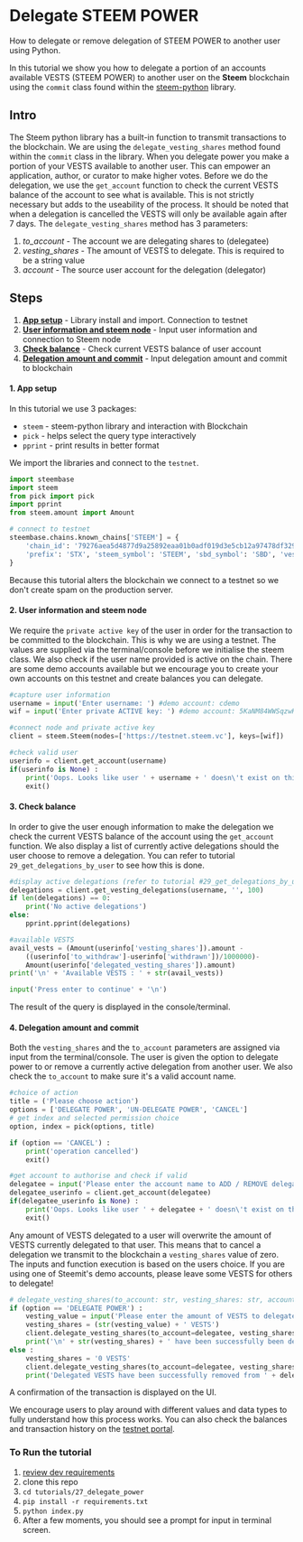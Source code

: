 # Delegate STEEM POWER

How to delegate or remove delegation of STEEM POWER to another user using Python.

In this tutorial we show you how to delegate a portion of an accounts available VESTS (STEEM POWER) to another user on the **Steem** blockchain using the `commit` class found within the [steem-python](https://github.com/steemit/steem-python) library.

## Intro

The Steem python library has a built-in function to transmit transactions to the blockchain. We are using the `delegate_vesting_shares` method found within the `commit` class in the library. When you delegate power you make a portion of your VESTS available to another user. This can empower an application, author, or curator to make higher votes. Before we do the delegation, we use the `get_account` function to check the current VESTS balance of the account to see what is available. This is not strictly necessary but adds to the useability of the process. It should be noted that when a delegation is cancelled the VESTS will only be available again after 7 days. The `delegate_vesting_shares` method has 3 parameters:

1.  _to_account_ - The account we are delegating shares to (delegatee)
1.  _vesting_shares_ - The amount of VESTS to delegate. This is required to be a string value
1.  _account_ - The source user account for the delegation (delegator)

## Steps

1.  [**App setup**](#setup) - Library install and import. Connection to testnet
1.  [**User information and steem node**](#userinfo) - Input user information and connection to Steem node
1.  [**Check balance**](#balance) - Check current VESTS balance of user account
1.  [**Delegation amount and commit**](#delegate) - Input delegation amount and commit to blockchain

#### 1. App setup <a name="setup"></a>

In this tutorial we use 3 packages:

- `steem` - steem-python library and interaction with Blockchain
- `pick` - helps select the query type interactively
- `pprint` - print results in better format

We import the libraries and connect to the `testnet`.

```python
import steembase
import steem
from pick import pick
import pprint
from steem.amount import Amount

# connect to testnet
steembase.chains.known_chains['STEEM'] = {
    'chain_id': '79276aea5d4877d9a25892eaa01b0adf019d3e5cb12a97478df3298ccdd01673',
    'prefix': 'STX', 'steem_symbol': 'STEEM', 'sbd_symbol': 'SBD', 'vests_symbol': 'VESTS'
}
```

Because this tutorial alters the blockchain we connect to a testnet so we don't create spam on the production server.

#### 2. User information and steem node <a name="userinfo"></a>

We require the `private active key` of the user in order for the transaction to be committed to the blockchain. This is why we are using a testnet. The values are supplied via the terminal/console before we initialise the steem class. We also check if the user name provided is active on the chain. There are some demo accounts available but we encourage you to create your own accounts on this testnet and create balances you can delegate.

```python
#capture user information
username = input('Enter username: ') #demo account: cdemo
wif = input('Enter private ACTIVE key: ') #demo account: 5KaNM84WWSqzwKzY82fXPaUW43idbLnPqf5SfjGxLfw6eV2kAP3

#connect node and private active key
client = steem.Steem(nodes=['https://testnet.steem.vc'], keys=[wif])

#check valid user
userinfo = client.get_account(username)
if(userinfo is None) :
    print('Oops. Looks like user ' + username + ' doesn\'t exist on this chain!')
    exit()
```

#### 3. Check balance <a name="balance"></a>

In order to give the user enough information to make the delegation we check the current VESTS balance of the account using the `get_account` function. We also display a list of currently active delegations should the user choose to remove a delegation. You can refer to tutorial `29_get_delegations_by_user` to see how this is done.

```python
#display active delegations (refer to tutorial #29_get_delegations_by_user)
delegations = client.get_vesting_delegations(username, '', 100)
if len(delegations) == 0:
	print('No active delegations')
else:
	pprint.pprint(delegations)

#available VESTS
avail_vests = (Amount(userinfo['vesting_shares']).amount - 
    ((userinfo['to_withdraw']-userinfo['withdrawn'])/1000000)-
    Amount(userinfo['delegated_vesting_shares']).amount)
print('\n' + 'Available VESTS : ' + str(avail_vests))

input('Press enter to continue' + '\n')
```

The result of the query is displayed in the console/terminal.

#### 4. Delegation amount and commit <a name="delegate"></a>

Both the `vesting_shares` and the `to_account` parameters are assigned via input from the terminal/console. The user is given the option to delegate power to or remove a currently active delegation from another user. We also check the `to_account` to make sure it's a valid account name.

```python
#choice of action
title = ('Please choose action')
options = ['DELEGATE POWER', 'UN-DELEGATE POWER', 'CANCEL']
# get index and selected permission choice
option, index = pick(options, title)

if (option == 'CANCEL') :
    print('operation cancelled')
    exit()

#get account to authorise and check if valid
delegatee = input('Please enter the account name to ADD / REMOVE delegation: ')
delegatee_userinfo = client.get_account(delegatee)
if(delegatee_userinfo is None) :
    print('Oops. Looks like user ' + delegatee + ' doesn\'t exist on this chain!')
    exit()
```

Any amount of VESTS delegated to a user will overwrite the amount of VESTS currently delegated to that user. This means that to cancel a delegation we transmit to the blockchain a `vesting_shares` value of zero. The inputs and function execution is based on the users choice. If you are using one of Steemit's demo accounts, please leave some VESTS for others to delegate!

```python
# delegate_vesting_shares(to_account: str, vesting_shares: str, account=None)
if (option == 'DELEGATE POWER') :
    vesting_value = input('Please enter the amount of VESTS to delegate: ')
    vesting_shares = (str(vesting_value) + ' VESTS')
    client.delegate_vesting_shares(to_account=delegatee, vesting_shares=vesting_shares, account=username)
    print('\n' + str(vesting_shares) + ' have been successfully been delegated to ' + delegatee)
else :
    vesting_shares = '0 VESTS'
    client.delegate_vesting_shares(to_account=delegatee, vesting_shares=vesting_shares, account=username)
    print('Delegated VESTS have been successfully removed from ' + delegatee)
```

A confirmation of the transaction is displayed on the UI.

We encourage users to play around with different values and data types to fully understand how this process works. You can also check the balances and transaction history on the [testnet portal](http://condenser.steem.vc/).

### To Run the tutorial

1.  [review dev requirements](../00_getting_started)
1.  clone this repo
1.  `cd tutorials/27_delegate_power`
1.  `pip install -r requirements.txt`
1.  `python index.py`
1.  After a few moments, you should see a prompt for input in terminal screen.